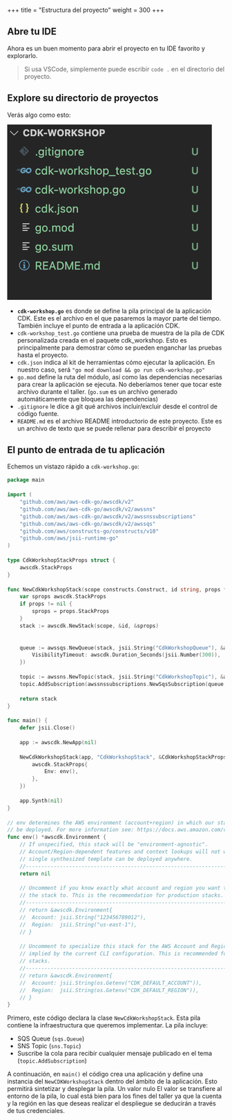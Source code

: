 +++
title = "Estructura del proyecto"
weight = 300
+++

## Abre tu IDE

Ahora es un buen momento para abrir el proyecto en tu IDE favorito y explorarlo.

> Si usa VSCode, simplemente puede escribir `code .` en el directorio del proyecto.

## Explore su directorio de proyectos

Verás algo como esto:

![](./structure.png)

* __`cdk-workshop.go`__ es donde se define la pila principal de la aplicación CDK.
 Este es el archivo en el que pasaremos la mayor parte del tiempo. También incluye el
 punto de entrada a la aplicación CDK.
* `cdk-workshop_test.go` contiene una prueba de muestra de la pila de CDK personalizada creada en 
 el paquete cdk_workshop. Esto es principalmente para demostrar cómo se pueden enganchar las pruebas 
 hasta el proyecto.
* `cdk.json` indica al kit de herramientas cómo ejecutar la aplicación. En nuestro caso, será
  `"go mod download && go run cdk-workshop.go"`
* `go.mod` define la ruta del módulo, así como las dependencias necesarias para crear
 la aplicación se ejecuta. No deberíamos tener que tocar este archivo durante el taller. 
  (`go.sum` es un archivo generado automáticamente que bloquea las dependencias)
* `.gitignore` le dice a git qué archivos incluir/excluir
 desde el control de código fuente.
* `README.md` es el archivo README introductorio de este proyecto. Este es un archivo de texto
 que se puede rellenar para describir el proyecto

## El punto de entrada de tu aplicación

Echemos un vistazo rápido a `cdk-workshop.go`:

```go
package main

import (
	"github.com/aws/aws-cdk-go/awscdk/v2"
	"github.com/aws/aws-cdk-go/awscdk/v2/awssns"
	"github.com/aws/aws-cdk-go/awscdk/v2/awssnssubscriptions"
	"github.com/aws/aws-cdk-go/awscdk/v2/awssqs"
	"github.com/aws/constructs-go/constructs/v10"
	"github.com/aws/jsii-runtime-go"
)

type CdkWorkshopStackProps struct {
	awscdk.StackProps
}

func NewCdkWorkshopStack(scope constructs.Construct, id string, props *CdkWorkshopStackProps) awscdk.Stack {
	var sprops awscdk.StackProps
	if props != nil {
		sprops = props.StackProps
	}
	stack := awscdk.NewStack(scope, &id, &sprops)


	queue := awssqs.NewQueue(stack, jsii.String("CdkWorkshopQueue"), &awssqs.QueueProps{
		VisibilityTimeout: awscdk.Duration_Seconds(jsii.Number(300)),
	})

	topic := awssns.NewTopic(stack, jsii.String("CdkWorkshopTopic"), &awssns.TopicProps{})
	topic.AddSubscription(awssnssubscriptions.NewSqsSubscription(queue, &awssnssubscriptions.SqsSubscriptionProps{}))

	return stack
}

func main() {
	defer jsii.Close()

	app := awscdk.NewApp(nil)

	NewCdkWorkshopStack(app, "CdkWorkshopStack", &CdkWorkshopStackProps{
		awscdk.StackProps{
			Env: env(),
		},
	})

	app.Synth(nil)
}

// env determines the AWS environment (account+region) in which our stack is to
// be deployed. For more information see: https://docs.aws.amazon.com/cdk/latest/guide/environments.html
func env() *awscdk.Environment {
	// If unspecified, this stack will be "environment-agnostic".
	// Account/Region-dependent features and context lookups will not work, but a
	// single synthesized template can be deployed anywhere.
	//---------------------------------------------------------------------------
	return nil

	// Uncomment if you know exactly what account and region you want to deploy
	// the stack to. This is the recommendation for production stacks.
	//---------------------------------------------------------------------------
	// return &awscdk.Environment{
	//  Account: jsii.String("123456789012"),
	//  Region:  jsii.String("us-east-1"),
	// }

	// Uncomment to specialize this stack for the AWS Account and Region that are
	// implied by the current CLI configuration. This is recommended for dev
	// stacks.
	//---------------------------------------------------------------------------
	// return &awscdk.Environment{
	//  Account: jsii.String(os.Getenv("CDK_DEFAULT_ACCOUNT")),
	//  Region:  jsii.String(os.Getenv("CDK_DEFAULT_REGION")),
	// }
}
```

Primero, este código declara la clase `NewCdkWorkshopStack`. Esta pila
contiene la infraestructura que queremos implementar. La pila incluye:

- SQS Queue (`sqs.Queue`)
- SNS Topic (`sns.Topic`)
- Suscribe la cola para recibir cualquier mensaje publicado en el tema (`topic.AddSubscription`)

A continuación, en `main()` el código crea una aplicación y define una instancia del `NewCDKWorkshopStack`
dentro del ámbito de la aplicación. Esto permitirá sintetizar y desplegar la pila. Un valor nulo
El valor se transfiere al entorno de la pila, lo cual está bien para los fines del taller
ya que la cuenta y la región en las que deseas realizar el despliegue se deducirán a través de tus credenciales.